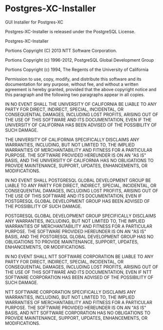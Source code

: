 Postgres-XC-Installer
=====================

GUI Installer for Postgres-XC

Postgres-XC-Installer is released under the PostgreSQL License.

Postgres-XC-Installer

Portions Copyright (C) 2013 NTT Software Corporation.

Portions Copyright (c) 1996-2012, PostgreSQL Global Development Group

Portions Copyright (c) 1994, The Regents of the University of California

Permission to use, copy, modify, and distribute this software and its
documentation for any purpose, without fee, and without a written agreement
is hereby granted, provided that the above copyright notice and this
paragraph and the following two paragraphs appear in all copies.

IN NO EVENT SHALL THE UNIVERSITY OF CALIFORNIA BE LIABLE TO ANY PARTY FOR
DIRECT, INDIRECT, SPECIAL, INCIDENTAL, OR CONSEQUENTIAL DAMAGES, INCLUDING
LOST PROFITS, ARISING OUT OF THE USE OF THIS SOFTWARE AND ITS
DOCUMENTATION, EVEN IF THE UNIVERSITY OF CALIFORNIA HAS BEEN ADVISED OF THE
POSSIBILITY OF SUCH DAMAGE.

THE UNIVERSITY OF CALIFORNIA SPECIFICALLY DISCLAIMS ANY WARRANTIES,
INCLUDING, BUT NOT LIMITED TO, THE IMPLIED WARRANTIES OF MERCHANTABILITY
AND FITNESS FOR A PARTICULAR PURPOSE.  THE SOFTWARE PROVIDED HEREUNDER IS
ON AN "AS IS" BASIS, AND THE UNIVERSITY OF CALIFORNIA HAS NO OBLIGATIONS TO
PROVIDE MAINTENANCE, SUPPORT, UPDATES, ENHANCEMENTS, OR MODIFICATIONS.

IN NO EVENT SHALL POSTGRESQL GLOBAL DEVELOPMENT GROUP BE LIABLE TO ANY
PARTY FOR DIRECT, INDIRECT, SPECIAL, INCIDENTAL, OR CONSEQUENTIAL
DAMAGES, INCLUDING LOST PROFITS, ARISING OUT OF THE USE OF THIS
SOFTWARE AND ITS DOCUMENTATION, EVEN IF POSTGRESQL GLOBAL DEVELOPMENT
GROUP HAS BEEN ADVISED OF THE POSSIBILITY OF SUCH DAMAGE.

POSTGRESQL GLOBAL DEVELOPMENT GROUP SPECIFICALLY DISCLAIMS ANY WARRANTIES,
INCLUDING, BUT NOT LIMITED TO, THE IMPLIED WARRANTIES OF MERCHANTABILITY
AND FITNESS FOR A PARTICULAR PURPOSE.  THE SOFTWARE PROVIDED HEREUNDER IS
ON AN "AS IS" BASIS, AND THE POSTGRESQL GLOBAL DEVELOPMENT GROUP HAS NO OBLIGATIONS TO
PROVIDE MAINTENANCE, SUPPORT, UPDATES, ENHANCEMENTS, OR MODIFICATIONS.

IN NO EVENT SHALL NTT SOFTWARE CORPORATION BE LIABLE TO ANY
PARTY FOR DIRECT, INDIRECT, SPECIAL, INCIDENTAL, OR CONSEQUENTIAL
DAMAGES, INCLUDING LOST PROFITS, ARISING OUT OF THE USE OF THIS
SOFTWARE AND ITS DOCUMENTATION, EVEN IF NTT SOFTWARE CORPORATION
HAS BEEN ADVISED OF THE POSSIBILITY OF SUCH DAMAGE.

NTT SOFTWARE CORPORATION SPECIFICALLY DISCLAIMS ANY WARRANTIES,
INCLUDING, BUT NOT LIMITED TO, THE IMPLIED WARRANTIES OF MERCHANTABILITY
AND FITNESS FOR A PARTICULAR PURPOSE.  THE SOFTWARE PROVIDED HEREUNDER IS
ON AN "AS IS" BASIS, AND NTT SOFTWARE CORPORATION HAS NO OBLIGATIONS TO
PROVIDE MAINTENANCE, SUPPORT, UPDATES, ENHANCEMENTS, OR MODIFICATIONS.

